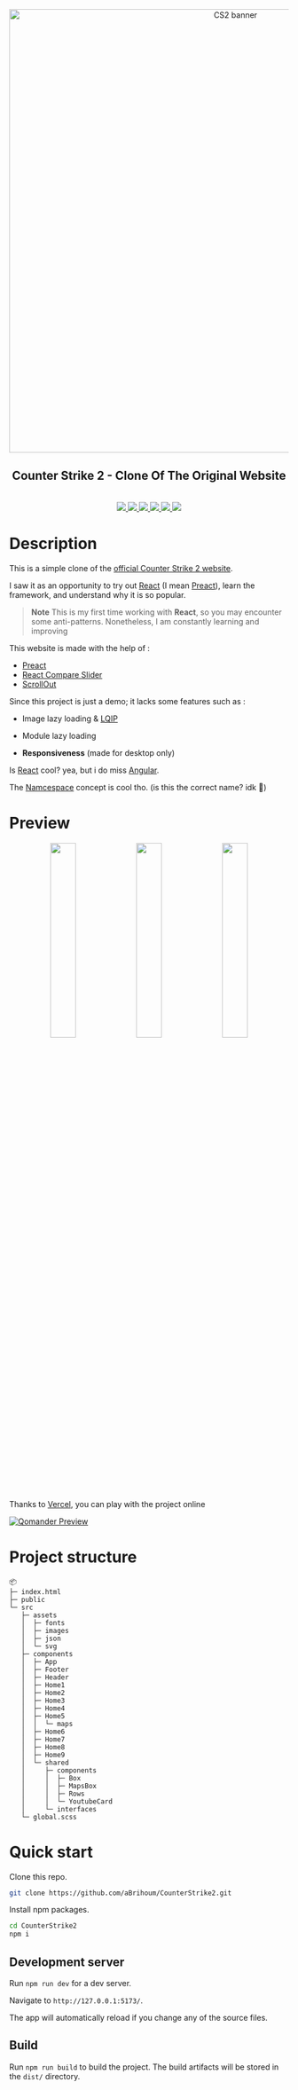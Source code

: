 <div align="center">
<img width="800" src="https://i.ibb.co/mtXFrjC/banner-shadow.webp" alt="CS2 banner">

## Counter Strike 2 - Clone Of The Original Website

<br />
<a href="https://preactjs.com/" target="_blank" rel="noopener noreferrer">
<img src="https://img.shields.io/badge/Preact-673AB8?style=for-the-badge&logo=preact">
</a>
<a href="https://vitejs.dev/" target="_blank" rel="noopener noreferrer">
<img src="https://img.shields.io/badge/Vite-B73BFE?style=for-the-badge&logo=vite&logoColor=FFD62E">
</a>
<a href="https://www.typescriptlang.org/" target="_blank" rel="noopener noreferrer">
<img src="https://img.shields.io/badge/TypeScript-007ACC?style=for-the-badge&logo=typescript&logoColor=white">
</a>
<a href="https://sass-lang.com/" target="_blank" rel="noopener noreferrer">
<img src="https://img.shields.io/badge/Sass-CC6699?style=for-the-badge&logo=sass&logoColor=white">
</a>
<a href="https://counter-strike2.vercel.app/" target="_blank" rel="noopener noreferrer">
<img src="https://img.shields.io/badge/Vercel-preview%20online-green?style=for-the-badge&logo=vercel">
</a>
<a href="https://github1s.com/aBrihoum/CounterStrike2/blob/HEAD/src/main.tsx" target="_blank" rel="noopener noreferrer">
<img src="https://img.shields.io/badge/github1s-View%20project-blue?style=for-the-badge&logo=github">
</a>

</div>

# Description

This is a simple clone of the [official Counter Strike 2 website](https://www.counter-strike.net/cs2).

I saw it as an opportunity to try out [React](https://react.dev/) (I mean [Preact](https://preactjs.com/)), learn the framework, and understand why it is so popular.

> **Note**
> This is my first time working with **React**, so you may encounter some anti-patterns. Nonetheless, I am constantly learning and improving

This website is made with the help of :

- [Preact](https://preactjs.com/)
- [React Compare Slider](https://react-compare-slider.vercel.app/)
- [ScrollOut](https://scroll-out.github.io/)

Since this project is just a demo; it lacks some features such as :

- Image lazy loading & [LQIP](https://cloudinary.com/blog/low_quality_image_placeholders_lqip_explained)

- Module lazy loading

- **Responsiveness** (made for desktop only)

Is [React](https://react.dev/) cool? yea, but i do miss [Angular](https://angular.io/).

The [Namcespace](https://medium.com/@kunukn_95852/react-components-with-namespace-f3d169feaf91) concept is cool tho. (is this the correct name? idk 🤭)

# Preview

<div align="center">

<img src="https://i.ibb.co/D9w8dKw/prev1.webp" width="30%"></img> <img src="https://i.ibb.co/ZYHWz8D/prev2.webp" width="30%"></img> <img src="https://i.ibb.co/8zCR5js/prev3.webp" width="30%"></img>

</div>

Thanks to [Vercel](https://vercel.com/), you can play with the project online

[![Qomander Preview](https://img.shields.io/badge/Vercel-preview%20online-green?style=for-the-badge&logo=vercel)](https://counter-strike2.vercel.app/)

# Project structure

```
📦
├─ index.html
├─ public
└─ src
   ├─ assets
   │  ├─ fonts
   │  ├─ images
   │  ├─ json
   │  └─ svg
   ├─ components
   │  ├─ App
   │  ├─ Footer
   │  ├─ Header
   │  ├─ Home1
   │  ├─ Home2
   │  ├─ Home3
   │  ├─ Home4
   │  ├─ Home5
   │  │  └─ maps
   │  ├─ Home6
   │  ├─ Home7
   │  ├─ Home8
   │  ├─ Home9
   │  └─ shared
   │     ├─ components
   │     │  ├─ Box
   │     │  ├─ MapsBox
   │     │  ├─ Rows
   │     │  └─ YoutubeCard
   │     └─ interfaces
   └─ global.scss
```

# Quick start

Clone this repo.

```bash
git clone https://github.com/aBrihoum/CounterStrike2.git
```

Install npm packages.

```bash
cd CounterStrike2
npm i
```

## Development server

Run `npm run dev` for a dev server.

Navigate to `http://127.0.0.1:5173/`.

The app will automatically reload if you change any of the source files.

## Build

Run `npm run build` to build the project. The build artifacts will be stored in the `dist/` directory.
